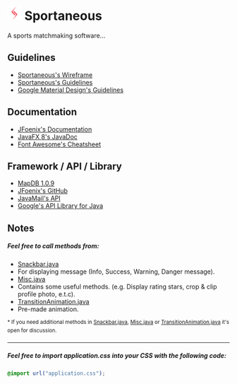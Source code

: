 <h1>
<img src="src/application/assets/img/Sportaneous_small_alt.png" /> Sportaneous
</h1>
A sports matchmaking software...

Guidelines
------
* [Sportaneous's Wireframe](https://unoq8a.axshare.com/home.html)
* [Sportaneous's Guidelines](https://y698fv.axshare.com/#g=1&p=index)
* [Google Material Design's Guidelines](https://material.io/guidelines/)

Documentation
------
* [JFoenix's Documentation](http://www.jfoenix.com/documentation.html)
* [JavaFX 8's JavaDoc](https://docs.oracle.com/javase/8/javafx/api/toc.htm)
* [Font Awesome's Cheatsheet](http://fontawesome.io/cheatsheet/)

Framework / API / Library
------
* [MapDB 1.0.9](http://central.maven.org/maven2/org/mapdb/mapdb/1.0.9/mapdb-1.0.9.jar.asc)
* [JFoenix's GitHub](https://github.com/jfoenixadmin/JFoenix)
* [JavaMail's API](https://github.com/javaee/javamail/releases)
* [Google's API Library for Java](https://developers.google.com/api-client-library/java/google-api-java-client/download)

Notes
------
##### Feel free to call methods from:
* [Snackbar.java](src/modules/Snackbar.java)
* For displaying message (Info, Success, Warning, Danger message).
* [Misc.java](src/modules/Misc.java)
* Contains some useful methods. (e.g. Display rating stars, crop & clip profile photo, e.t.c).
* [TransitionAnimation.java](src/modules/TransitionAnimation.java)
* Pre-made animation.

<sup>* If you need additional methods in [Snackbar.java](src/modules/Snackbar.java), [Misc.java](src/modules/Misc.java) or [TransitionAnimation.java](src/modules/TransitionAnimation.java) it's open for discussion.</sup>

------
##### Feel free to import application.css into your CSS with the following code:
```CSS
@import url("application.css");
```
